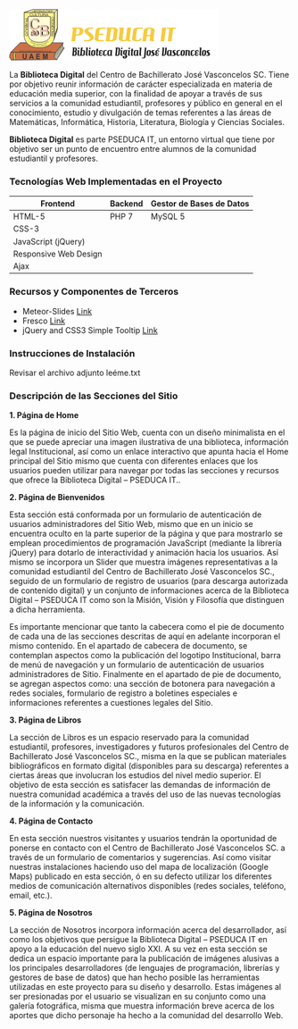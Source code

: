 ![Logotipo Biblioteca Digital PSEDUCA IT](https://github.com/jsconestilo/BibliotecaDigital/blob/master/logotipoBibliotecaDigital.png)

La **Biblioteca Digital** del Centro de Bachillerato José Vasconcelos SC. Tiene por objetivo reunir información de carácter especializada en materia de educación media superior, con la finalidad de apoyar a través de sus servicios a la comunidad estudiantil, profesores y público en general en el conocimiento, estudio y divulgación de temas referentes a las áreas de Matemáticas, Informática, Historia, Literatura, Biología y Ciencias Sociales.

**Biblioteca Digital** es parte PSEDUCA IT, un entorno virtual que tiene por objetivo ser un punto de encuentro entre alumnos de la comunidad estudiantil y profesores.

### Tecnologías Web Implementadas en el Proyecto

| Frontend               | Backend | Gestor de Bases de Datos |
| ---------------------- | ------- | ------------------------ |
| HTML-5                 | PHP 7   | MySQL 5 			      |
| CSS-3                  |         			                  |
| JavaScript (jQuery)    |                                    |
| Responsive Web Design  |                                    |
| Ajax			         |                                    |

### Recursos y Componentes de Terceros

* Meteor-Slides [Link](http://wordpress.org/plugins/meteor-slides/)
* Fresco [Link](http://www.frescojs.com/)
* jQuery and CSS3 Simple Tooltip [Link](http://www.htmldrive.net/items/show/681/jQuery-and-CSS3-Simple-tooltip)

### Instrucciones de Instalación

Revisar el archivo adjunto leéme.txt

### Descripción de las Secciones del Sitio

**1. Página de Home**

   Es la página de inicio del Sitio Web, cuenta con un diseño minimalista en el que se puede apreciar una imagen ilustrativa de una biblioteca, información legal Institucional, así como un enlace interactivo que apunta hacia el Home principal del Sitio mismo que cuenta con diferentes enlaces que los usuarios pueden utilizar para navegar por todas las secciones y recursos que ofrece la Biblioteca Digital – PSEDUCA IT..

**2. Página de Bienvenidos**

   Esta sección está conformada por un formulario de autenticación de usuarios administradores del Sitio Web, mismo que en un inicio se encuentra oculto en la parte superior de la página y que para mostrarlo se emplean procedimientos de programación JavaScript (mediante la librería jQuery) para dotarlo de interactividad y animación hacia los usuarios. Así mismo se incorpora un Slider que muestra imágenes representativas a la comunidad estudiantil del Centro de Bachillerato José Vasconcelos SC., seguido de un formulario de registro de usuarios (para descarga autorizada de contenido digital) y un conjunto de informaciones acerca de la Biblioteca Digital – PSEDUCA IT como son la Misión, Visión y Filosofía que distinguen a dicha herramienta.

   Es importante mencionar que tanto la cabecera como el pie de documento de cada una de las secciones descritas de aquí en adelante incorporan el mismo contenido. En el apartado de cabecera de documento, se contemplan aspectos como la publicación del logotipo Institucional, barra de menú de navegación y un formulario de autenticación de usuarios administradores de Sitio. Finalmente en el apartado de pie de documento, se agregan aspectos como: una sección de botonera para navegación a redes sociales, formulario de registro a boletines especiales e informaciones referentes a cuestiones legales del Sitio.

**3. Página de Libros**

   La sección de Libros es un espacio reservado para la comunidad estudiantil, profesores, investigadores y futuros profesionales del Centro de Bachillerato José Vasconcelos SC., misma en la que se publican materiales bibliográficos en formato digital (disponibles para su descarga) referentes a ciertas áreas que involucran los estudios del nivel medio superior. El objetivo de esta sección es satisfacer las demandas de información de nuestra comunidad académica a través del uso de las nuevas tecnologías de la información y la comunicación.

**4. Página de Contacto**

   En esta sección nuestros visitantes y usuarios tendrán la oportunidad de ponerse en contacto con el Centro de Bachillerato José Vasconcelos SC. a través de un formulario de comentarios y sugerencias. Así como visitar nuestras instalaciones haciendo uso del mapa de localización (Google Maps) publicado en esta sección, ó en su defecto utilizar los diferentes medios de comunicación alternativos disponibles (redes sociales, teléfono, email, etc.).

**5. Página de Nosotros**

   La sección de Nosotros incorpora información acerca del desarrollador, así como los objetivos que persigue la Biblioteca Digital – PSEDUCA IT en apoyo a la educación del nuevo siglo XXI. A su vez en esta sección se dedica un espacio importante para la publicación de imágenes alusivas a los principales desarrolladores (de lenguajes de programación, librerías y gestores de base de datos) que han hecho posible las herramientas utilizadas en este proyecto para su diseño y desarrollo. Estas imágenes al ser presionadas por el usuario se visualizan en su conjunto como una galería fotográfica, misma que muestra información breve acerca de los aportes que dicho personaje ha hecho a la comunidad del desarrollo Web.